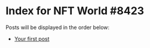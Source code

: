 # Index for NFT World #8423
Posts will be displayed in the order below:

- [Your first post](./001-first.md)

